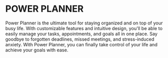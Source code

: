 # POWER PLANNER
<p class="mb-8 text-lg font-normal text-gray-300 lg:text-xl sm:px-16 lg:px-48">Power Planner is the <span class="underline underline-offset-2 decoration-3 decoration-blue-400 dark:decoration-blue-600">ultimate tool</span> for staying organized and on top of your busy life. With customizable features
        and intuitive design, you'll be able to easily manage your tasks, appointments, and goals all in one place. 
        Say goodbye to forgotten deadlines, missed meetings, and stress-induced anxiety. With Power Planner, you can finally
        take control of your life and achieve your goals with ease.</p>

 

